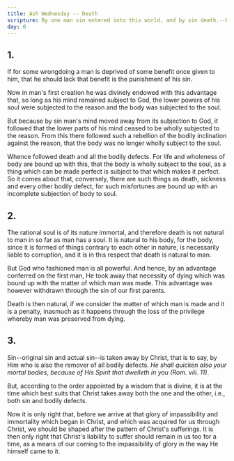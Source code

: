 ```yaml
---
title: Ash Wednesday -- Death
scripture: By one man sin entered into this world, and by sin death.--Rom. v. 12.
day: 0
---
```


## 1.

If for some wrongdoing a man is deprived of some benefit once given to him, that he should lack that benefit is the punishment of his sin.

Now in man's first creation he was divinely endowed with this advantage that, so long as his mind remained subject to God, the lower powers of his soul were subjected to the reason and the body was subjected to the soul.

But because by sin man's mind moved away from its subjection to God, it followed that the lower parts of his mind ceased to be wholly subjected to the reason. From this there followed such a rebellion of the bodily inclination against the reason, that the body was no longer wholly subject to the soul.

Whence followed death and all the bodily defects. For life and wholeness of body are bound up with this, that the body is wholly subject to the soul, as a thing which can be made perfect is subject to that which makes it perfect. So it comes about that, conversely, there are such things as death, sickness and every other bodily defect, for such misfortunes are bound up with an incomplete subjection of body to soul.

## 2.

The rational soul is of its nature immortal, and therefore death is not natural to man in so far as man has a soul. It is natural to his body, for the body, since it is formed of things contrary to each other in nature, is necessarily liable to corruption, and it is in this respect that death is natural to man.

But God who fashioned man is all powerful. And hence, by an advantage conferred on the first man, He took away that necessity of dying which was bound up with the matter of which man was made. This advantage was however withdrawn through the sin of our first parents.

Death is then natural, if we consider the matter of which man is made and it is a penalty, inasmuch as it happens through the loss of the privilege whereby man was preserved from dying.

## 3.

Sin--original sin and actual sin--is taken away by Christ, that is to say, by Him who is also the remover of all bodily defects. _He shall quicken also your mortal bodies, because of His Spirit that dwelleth in you (Rom. viii. 11)_.

But, according to the order appointed by a wisdom that is divine, it is at the time which best suits that Christ takes away both the one and the other, i.e., both sin and bodily defects.

Now it is only right that, before we arrive at that glory of impassibility and immortality which began in Christ, and which was acquired for us through Christ, we should be shaped after the pattern of Christ's sufferings. It is then only right that Christ's liability to suffer should remain in us too for a time, as a means of our coming to the impassibility of glory in the way He himself came to it.

